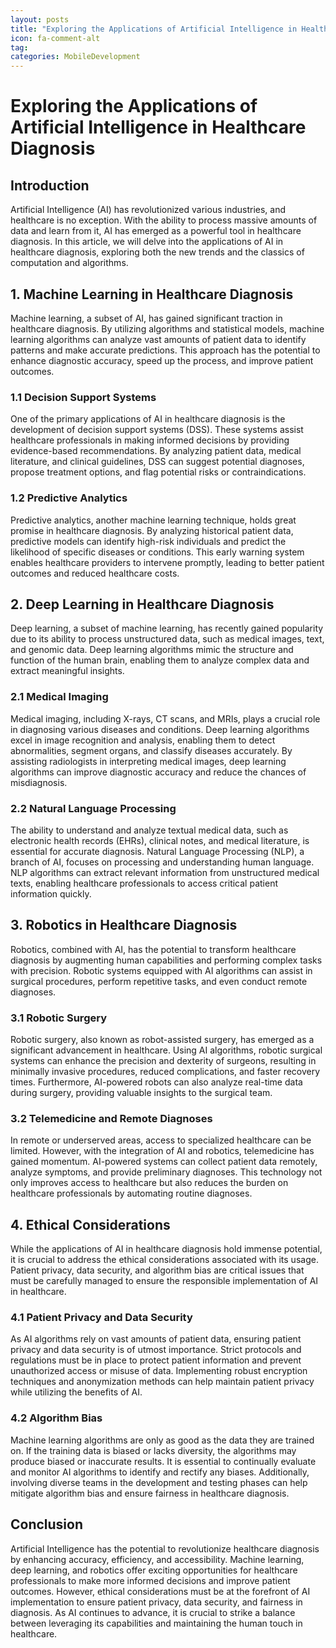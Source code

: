 ```yaml
---
layout: posts
title: "Exploring the Applications of Artificial Intelligence in Healthcare Diagnosis"
icon: fa-comment-alt
tag:      
categories: MobileDevelopment
---
```



# Exploring the Applications of Artificial Intelligence in Healthcare Diagnosis

## Introduction

Artificial Intelligence (AI) has revolutionized various industries, and healthcare is no exception. With the ability to process massive amounts of data and learn from it, AI has emerged as a powerful tool in healthcare diagnosis. In this article, we will delve into the applications of AI in healthcare diagnosis, exploring both the new trends and the classics of computation and algorithms.

## 1. Machine Learning in Healthcare Diagnosis

Machine learning, a subset of AI, has gained significant traction in healthcare diagnosis. By utilizing algorithms and statistical models, machine learning algorithms can analyze vast amounts of patient data to identify patterns and make accurate predictions. This approach has the potential to enhance diagnostic accuracy, speed up the process, and improve patient outcomes.

### 1.1 Decision Support Systems

One of the primary applications of AI in healthcare diagnosis is the development of decision support systems (DSS). These systems assist healthcare professionals in making informed decisions by providing evidence-based recommendations. By analyzing patient data, medical literature, and clinical guidelines, DSS can suggest potential diagnoses, propose treatment options, and flag potential risks or contraindications.

### 1.2 Predictive Analytics

Predictive analytics, another machine learning technique, holds great promise in healthcare diagnosis. By analyzing historical patient data, predictive models can identify high-risk individuals and predict the likelihood of specific diseases or conditions. This early warning system enables healthcare providers to intervene promptly, leading to better patient outcomes and reduced healthcare costs.

## 2. Deep Learning in Healthcare Diagnosis

Deep learning, a subset of machine learning, has recently gained popularity due to its ability to process unstructured data, such as medical images, text, and genomic data. Deep learning algorithms mimic the structure and function of the human brain, enabling them to analyze complex data and extract meaningful insights.

### 2.1 Medical Imaging

Medical imaging, including X-rays, CT scans, and MRIs, plays a crucial role in diagnosing various diseases and conditions. Deep learning algorithms excel in image recognition and analysis, enabling them to detect abnormalities, segment organs, and classify diseases accurately. By assisting radiologists in interpreting medical images, deep learning algorithms can improve diagnostic accuracy and reduce the chances of misdiagnosis.

### 2.2 Natural Language Processing

The ability to understand and analyze textual medical data, such as electronic health records (EHRs), clinical notes, and medical literature, is essential for accurate diagnosis. Natural Language Processing (NLP), a branch of AI, focuses on processing and understanding human language. NLP algorithms can extract relevant information from unstructured medical texts, enabling healthcare professionals to access critical patient information quickly.

## 3. Robotics in Healthcare Diagnosis

Robotics, combined with AI, has the potential to transform healthcare diagnosis by augmenting human capabilities and performing complex tasks with precision. Robotic systems equipped with AI algorithms can assist in surgical procedures, perform repetitive tasks, and even conduct remote diagnoses.

### 3.1 Robotic Surgery

Robotic surgery, also known as robot-assisted surgery, has emerged as a significant advancement in healthcare. Using AI algorithms, robotic surgical systems can enhance the precision and dexterity of surgeons, resulting in minimally invasive procedures, reduced complications, and faster recovery times. Furthermore, AI-powered robots can also analyze real-time data during surgery, providing valuable insights to the surgical team.

### 3.2 Telemedicine and Remote Diagnoses

In remote or underserved areas, access to specialized healthcare can be limited. However, with the integration of AI and robotics, telemedicine has gained momentum. AI-powered systems can collect patient data remotely, analyze symptoms, and provide preliminary diagnoses. This technology not only improves access to healthcare but also reduces the burden on healthcare professionals by automating routine diagnoses.

## 4. Ethical Considerations

While the applications of AI in healthcare diagnosis hold immense potential, it is crucial to address the ethical considerations associated with its usage. Patient privacy, data security, and algorithm bias are critical issues that must be carefully managed to ensure the responsible implementation of AI in healthcare.

### 4.1 Patient Privacy and Data Security

As AI algorithms rely on vast amounts of patient data, ensuring patient privacy and data security is of utmost importance. Strict protocols and regulations must be in place to protect patient information and prevent unauthorized access or misuse of data. Implementing robust encryption techniques and anonymization methods can help maintain patient privacy while utilizing the benefits of AI.

### 4.2 Algorithm Bias

Machine learning algorithms are only as good as the data they are trained on. If the training data is biased or lacks diversity, the algorithms may produce biased or inaccurate results. It is essential to continually evaluate and monitor AI algorithms to identify and rectify any biases. Additionally, involving diverse teams in the development and testing phases can help mitigate algorithm bias and ensure fairness in healthcare diagnosis.

## Conclusion

Artificial Intelligence has the potential to revolutionize healthcare diagnosis by enhancing accuracy, efficiency, and accessibility. Machine learning, deep learning, and robotics offer exciting opportunities for healthcare professionals to make more informed decisions and improve patient outcomes. However, ethical considerations must be at the forefront of AI implementation to ensure patient privacy, data security, and fairness in diagnosis. As AI continues to advance, it is crucial to strike a balance between leveraging its capabilities and maintaining the human touch in healthcare.
